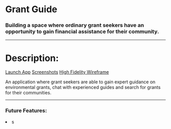 <h1> Grant Guide </h1>
<h3> Building a space where ordinary grant seekers have an opportunity to gain financial assistance for their community. </h3>

<hr>

<h1>Description:</h1>
<a href="https://grantguide.herokuapp.com/">Launch App</a>
<a href=#>Screenshots</a>
<a href=#>High Fidelity Wireframe</a>



<p> An application where grant seekers are able to gain expert guidance on environmental grants, chat with experienced guides and search for grants for their communities. </p>

<hr>

<h3>Future Features:</h3>
<li> s</li>